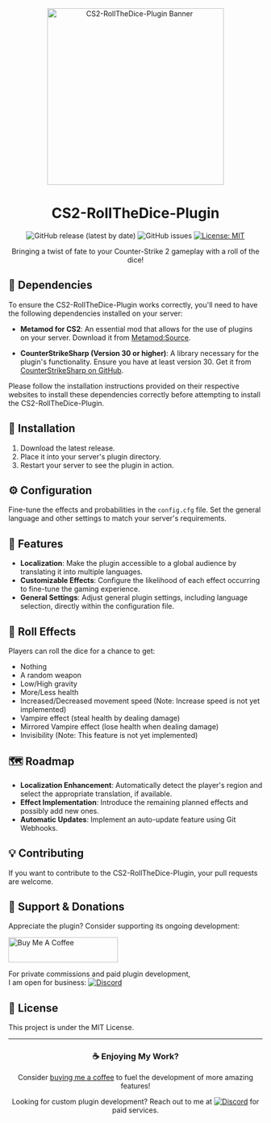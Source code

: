 <div align="center">

<div align="center">
  <img src="https://i.imgur.com/S8dB2wg.png" alt="CS2-RollTheDice-Plugin Banner" height=350px" width="350px">
</div>

# CS2-RollTheDice-Plugin

![GitHub release (latest by date)](https://img.shields.io/github/v/release/Quantor97/CS2-RollTheDice-Plugin)
![GitHub issues](https://img.shields.io/github/issues/Quantor97/CS2-RollTheDice-Plugin)
[![License: MIT](https://img.shields.io/badge/License-MIT-yellow.svg)](https://raw.githubusercontent.com/Quantor97/CS2-RollTheDice-Plugin/main/LICENSE.md)


Bringing a twist of fate to your Counter-Strike 2 gameplay with a roll of the dice!

</div>

## 🔗 Dependencies

To ensure the CS2-RollTheDice-Plugin works correctly, you'll need to have the following dependencies installed on your server:

- **Metamod for CS2**: An essential mod that allows for the use of plugins on your server. Download it from [Metamod:Source](https://www.sourcemm.net/downloads.php/?branch=master).

- **CounterStrikeSharp (Version 30 or higher)**: A library necessary for the plugin's functionality. Ensure you have at least version 30. Get it from [CounterStrikeSharp on GitHub](https://github.com/roflmuffin/CounterStrikeSharp).

Please follow the installation instructions provided on their respective websites to install these dependencies correctly before attempting to install the CS2-RollTheDice-Plugin.

## 🚀 Installation

1. Download the latest release.
2. Place it into your server's plugin directory.
3. Restart your server to see the plugin in action.

## ⚙️ Configuration

Fine-tune the effects and probabilities in the `config.cfg` file. Set the general language and other settings to match your server's requirements.

## 🌟 Features

- **Localization**: Make the plugin accessible to a global audience by translating it into multiple languages.
- **Customizable Effects**: Configure the likelihood of each effect occurring to fine-tune the gaming experience.
- **General Settings**: Adjust general plugin settings, including language selection, directly within the configuration file.

## 🎲 Roll Effects

Players can roll the dice for a chance to get:

- Nothing
- A random weapon
- Low/High gravity
- More/Less health
- Increased/Decreased movement speed (Note: Increase speed is not yet implemented)
- Vampire effect (steal health by dealing damage)
- Mirrored Vampire effect (lose health when dealing damage)
- Invisibility (Note: This feature is not yet implemented)

## 🗺️ Roadmap

- **Localization Enhancement**: Automatically detect the player's region and select the appropriate translation, if available.
- **Effect Implementation**: Introduce the remaining planned effects and possibly add new ones.
- **Automatic Updates**: Implement an auto-update feature using Git Webhooks.

## 💡 Contributing

If you want to contribute to the CS2-RollTheDice-Plugin, your pull requests are welcome.

## 🙌 Support & Donations

Appreciate the plugin? Consider supporting its ongoing development:


  <a href="https://www.buymeacoffee.com/quantor97">
    <img src="https://cdn.buymeacoffee.com/buttons/default-orange.png" alt="Buy Me A Coffee" style="height: 50px !important;width: 217px !important;" >
  </a>

For private commissions and paid plugin development, \
I am open for business: [![Discord](https://img.shields.io/badge/Discord-preach9655-%237289DA.svg?style=flat-square&logo=discord&logoColor=white)](discord://-/users/preach9655)

## 📜 License

This project is under the MIT License.

---

<div align="center">

### ☕ Enjoying My Work?

Consider [buying me a coffee](https://www.buymeacoffee.com/quantor97) to fuel the development of more amazing features!

Looking for custom plugin development? Reach out to me at [![Discord](https://img.shields.io/badge/Discord-preach9655-%237289DA.svg?style=flat-square&logo=discord&logoColor=white)](discord://-/users/preach9655) for paid services.

</div>
